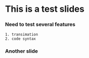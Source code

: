 # This is a test slides

### Need to test several features

	1. transimation
	2. code syntax

### Another slide
